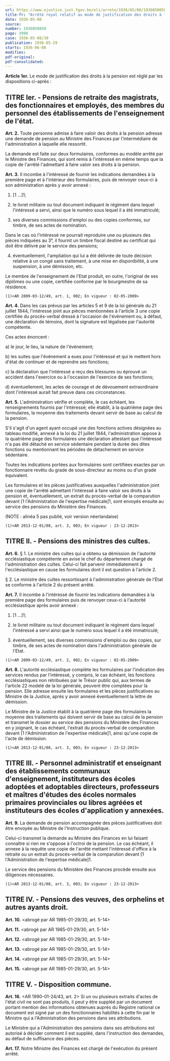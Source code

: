 ```yaml
---
url: https://www.ejustice.just.fgov.be/eli/arrete/1936/05/08/1936050850/justel
title-fr: "Arrêté royal relatif au mode de justification des droits à la pension. (NOTE : Consultation des versions antérieures à partir du 22-04-2009 et mise à jour au 13-12-2013)"
date: 1936-05-08
source:
number: 1936050850
page: 3990
case: 1936-05-08/30
publication: 1936-05-29
starts: 1936-06-08
modifies:
pdf-original:
pdf-consolidated:
---
```


**Article 1er.** Le mode de justification des droits à la pension est réglé par les dispositions ci-après :

## TITRE Ier. - Pensions de retraite des magistrats, des fonctionnaires et employés, des membres du personnel des établissements de l'enseignement de l'état.

**Art. 2.** Toute personne admise à faire valoir des droits à la pension adresse une demande de pension au Ministre des Finances par l'intermédiaire de l'administration à laquelle elle ressortit.

La demande est faite sur deux formulaires, conformes au modèle arrêté par le Ministre des Finances, qui sont remis à l'intéressé en même temps que la copie de l'arrêté l'admettant à faire valoir ses droits à la pension.

**Art. 3.** Il incombe à l'intéressé de fournir les indications demandées à la première page et à l'intérieur des formulaires, puis de renvoyer ceux-ci à son administration après y avoir annexé :

1. [1 ...]1;

2. le livret militaire ou tout document indiquant le régiment dans lequel l'intéressé a servi, ainsi que le numéro sous lequel il a été immatriculé;

3. ses diverses commissions d'emploi ou des copies conformes, sur timbre, de ses actes de nomination.

Dans le cas où l'intéressé ne pourrait reproduire une ou plusieurs des pièces indiquées au 3°, il fournit un timbre fiscal destiné au certificat qui doit être délivré par le service des pensions;

4. éventuellement, l'ampliation qui lui a été délivrée de toute décision relative à un congé sans traitement, à une mise en disponibilité, à une suspension, à une démission, etc.

Le membre de l'enseignement de l'Etat produit, en outre, l'original de ses diplômes ou une copie, certifiée conforme par le bourgmestre de sa résidence.

`(1)<AR 2009-03-12/49, art. 1, 002; En vigueur : 02-05-2009>`

**Art. 4.** Dans les cas prévus par les articles 5 et 9 de la loi générale du 21 juillet 1844, l'intéressé joint aux pièces mentionnées à l'article 3 une copie certifiée du procès-verbal dressé à l'occasion de l'événement ou, à défaut, une déclaration de témoins, dont la signature est légalisée par l'autorité compétente.

Ces actes énoncent :

   a) le jour, le lieu, la nature de l'événement;

   b) les suites que l'événement a eues pour l'intéressé et qui le mettent hors d'état de continuer et de reprendre ses fonctions;

   c) la déclaration que l'intéressé a reçu des blessures ou éprouvé un accident dans l'exercice ou à l'occasion de l'exercice de ses fonctions;

   d) éventuellement, les actes de courage et de dévouement extraordinaire dont l'intéressé aurait fait preuve dans ces circonstances.

**Art. 5.** L'administration vérifie et complète, le cas échéant, les renseignements fournis par l'intéressé; elle établit, à la quatrième page des formulaires, la moyenne des traitements devant servir de base au calcul de la pension.

S'il s'agit d'un agent ayant occupé une des fonctions actives désignées au tableau modifié, annexé à la loi du 21 juillet 1844, l'administration appose à la quatrième page des formulaires une déclaration attestant que l'intéressé n'a pas été détaché en service sédentaire pendant la durée des dites fonctions ou mentionnant les périodes de détachement en service sédentaire.

Toutes les indications portées aux formulaires sont certifiées exactes par un fonctionnaire revêtu du grade de sous-directeur au moins ou d'un grade équivalent.

Les formulaires et les pièces justificatives auxquelles l'administration joint une copie de l'arrêté admettant l'intéressé à faire valoir ses droits à la pension et, éventuellement, un extrait du procès-verbal de la comparution devant [1 l'Administration de l'expertise médicale]1, sont envoyés ensuite au service des pensions du Ministère des Finances.

(NOTE : alinéa 5 pas publié, voir version néerlandaise)

`(1)<AR 2013-12-01/08, art. 3, 003; En vigueur : 23-12-2013>`

## TITRE II. - Pensions des ministres des cultes.

**Art. 6.** § 1. Le ministre des cultes qui a obtenu sa démission de l'autorité ecclésiastique compétente en avise le chef du département chargé de l'administration des cultes. Celui-ci fait parvenir immédiatement à l'ecclésiastique en cause les formulaires dont il est question à l'article 2.

§ 2. Le ministre des cultes ressortissant à l'administration générale de l'Etat se conforme à l'article 2 du présent arrêté.

**Art. 7.** Il incombe à l'intéressé de fournir les indications demandées à la première page des formulaires puis de renvoyer ceux-ci à l'autorité ecclésiastique après avoir annexé :

1. [1 ...]1;

2. le livret militaire ou tout document indiquant le régiment dans lequel l'intéressé a servi ainsi que le numéro sous lequel il a été immatriculé;

3. éventuellement, ses diverses commissions d'emploi ou des copies, sur timbre, de ses actes de nomination dans l'administration générale de l'Etat.

`(1)<AR 2009-03-12/49, art. 2, 002; En vigueur : 02-05-2009>`

**Art. 8.** L'autorité ecclésiastique complète les formulaires par l'indication des services rendus par l'intéressé, y compris, le cas échéant, les fonctions ecclésiastiques non rétribuées par le Trésor public qui, aux termes de l'article 22 modelé de la loi générale, peuvent être comptées pour la pension. Elle adresse ensuite les formulaires et les pièces justificatives au Ministre de la Justice, après y avoir annexé éventuellement la lettre de démission.

Le Ministre de la Justice établit à la quatrième page des formulaires la moyenne des traitements qui doivent servir de base au calcul de la pension et transmet le dossier au service des pensions du Ministère des Finances en y joignant, le cas échéant, l'extrait du procès-verbal de comparution devant [1 l'Administration de l'expertise médicale]1, ainsi qu'une copie de l'acte de démission.

`(1)<AR 2013-12-01/08, art. 3, 003; En vigueur : 23-12-2013>`

## TITRE III. - Personnel administratif et enseignant des établissements communaux d'enseignement, instituteurs des écoles adoptées et adoptables directeurs, professeurs et maîtres d'études des écoles normales primaires provinciales ou libres agréées et instituteurs des écoles d'application y annexées.

**Art. 9.** La demande de pension accompagnée des pièces justificatives doit être envoyée au Ministre de l'Instruction publique.

Celui-ci transmet la demande au Ministre des Finances en lui faisant connaître si rien ne s'oppose à l'octroi de la pension. Le cas échéant, il annexe à la requête une copie de l'arrêté mettant l'intéressé d'office à la retraite ou un extrait du procès-verbal de la comparution devant [1 l'Administration de l'expertise médicale]1.

Le service des pensions du Ministère des Finances procède ensuite aux diligences nécessaires.

`(1)<AR 2013-12-01/08, art. 3, 003; En vigueur : 23-12-2013>`

## TITRE IV. - Pensions des veuves, des orphelins et autres ayants droit.

**Art. 10.** <abrogé par AR 1985-01-29/30, art. 5-14>

**Art. 11.** <abrogé par AR 1985-01-29/30, art. 5-14>

**Art. 12.** <abrogé par AR 1985-01-29/30, art. 5-14>

**Art. 13.** <abrogé par AR 1985-01-29/30, art. 5-14>

**Art. 14.** <abrogé par AR 1985-01-29/30, art. 5-14>

**Art. 15.** <abrogé par AR 1985-01-29/30, art. 5-14>

## TITRE V. - Disposition commune.

**Art. 16.** <AR 1990-01-24/43, art. 2> Si un ou plusieurs extraits d'actes de l'état civil ne sont pas produits, il peut y être suppléé par un document portant mention des informations obtenues auprès du Registre national ce document est signé par un des fonctionnaires habilités à cette fin par le Ministre qui a l'Administration des pensions dans ses attributions.

Le Ministre qui a l'Administration des pensions dans ses attributions est autorisé à décider comment il est suppléé, dans l'instruction des demandes, au défaut de suffisance des pièces.

**Art. 17.** Notre Ministre des Finances est chargé de l'exécution du présent arrêté.
